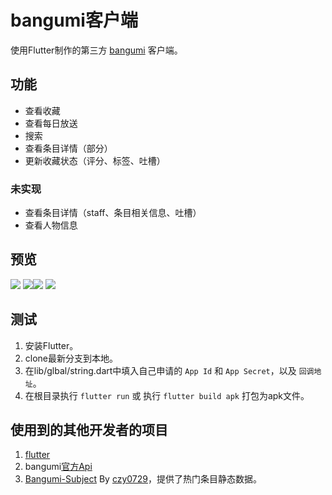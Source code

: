 # bangumi客户端

使用Flutter制作的第三方 [bangumi](https://bgm.tv) 客户端。

## 功能
- 查看收藏
- 查看每日放送
- 搜索
- 查看条目详情（部分）
- 更新收藏状态（评分、标签、吐槽）

### 未实现
- 查看条目详情（staff、条目相关信息、吐槽）
- 查看人物信息

## 预览
[![](https://yuan2323.xyz/wp-content/uploads/2020/03/Screenshot_20200308-170127-169x300.png)](https://yuan2323.xyz/wp-content/uploads/2020/03/Screenshot_20200308-170127.png) [![](https://yuan2323.xyz/wp-content/uploads/2020/03/Screenshot_20200308-170137-169x300.png)](https://yuan2323.xyz/wp-content/uploads/2020/03/Screenshot_20200308-170137.png)[![](https://yuan2323.xyz/wp-content/uploads/2020/03/Screenshot_20200309-153723-169x300.png)](https://yuan2323.xyz/wp-content/uploads/2020/03/Screenshot_20200309-153723.png) [![](https://yuan2323.xyz/wp-content/uploads/2020/03/Screenshot_20200308-170336-169x300.png)](https://yuan2323.xyz/wp-content/uploads/2020/03/Screenshot_20200308-170336.png)

## 测试
1. 安装Flutter。
2. clone最新分支到本地。
3. 在lib/glbal/string.dart中填入自己申请的 `App Id` 和 `App Secret`，以及 `回调地址`。
4. 在根目录执行 `flutter run` 或 执行 `flutter build apk` 打包为apk文件。

## 使用到的其他开发者的项目
1. [flutter](https://github.com/flutter/flutter)
2. bangumi[官方Api](https://github.com/bangumi/api)
3. [Bangumi-Subject](https://github.com/czy0729/Bangumi-Subject) By [czy0729](https://github.com/czy0729)，提供了热门条目静态数据。